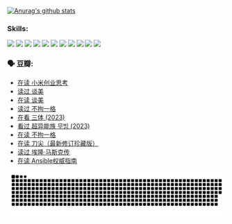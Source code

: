 
[![Anurag's github stats](https://github-readme-stats.vercel.app/api?username=w940853815)](https://github.com/anuraghazra/github-readme-stats)

### Skills:

<code><img height="32" src="https://cdn.jsdelivr.net/npm/simple-icons@v5/icons/python.svg"></code>
<code><img height="32" src="https://cdn.jsdelivr.net/npm/simple-icons@v5/icons/javascript.svg"></code>
<code><img height="32" src="https://cdn.jsdelivr.net/npm/simple-icons@v5/icons/django.svg"></code>
<code><img height="32" src="https://cdn.jsdelivr.net/npm/simple-icons@v5/icons/flask.svg"></code>
<code><img height="32" src="https://cdn.jsdelivr.net/npm/simple-icons@v5/icons/vuetify.svg"></code>
<code><img height="32" src="https://cdn.jsdelivr.net/npm/simple-icons@v5/icons/git.svg"></code>
<code><img height="32" src="https://cdn.jsdelivr.net/npm/simple-icons@v5/icons/docker.svg"></code>
<code><img height="32" src="https://cdn.jsdelivr.net/npm/simple-icons@v5/icons/postgresql.svg"></code>
<code><img height="32" src="https://cdn.jsdelivr.net/npm/simple-icons@v5/icons/elasticsearch.svg"></code>
<code><img height="32" src="https://cdn.jsdelivr.net/npm/simple-icons@v5/icons/macos.svg"></code>
<code><img height="32" src="https://cdn.jsdelivr.net/npm/simple-icons@v5/icons/linux.svg"></code>

### 🗣 豆瓣:

<!-- DOUBAN-ACTIVITIES:START -->
- [在读 小米创业思考](https://www.douban.com/people/136069238/status/4572047905/?_i=12527883)
- [读过 谈美](https://www.douban.com/people/136069238/status/4572047629/?_i=12527883)
- [在读 谈美](https://www.douban.com/people/136069238/status/4560861771/?_i=12527883)
- [读过 不拘一格](https://www.douban.com/people/136069238/status/4560861445/?_i=12527883)
- [在看 三体‎ (2023)](https://www.douban.com/people/136069238/status/4558185093/?_i=12527883)
- [看过 超异能族 무빙‎ (2023)](https://www.douban.com/people/136069238/status/4556824186/?_i=12527883)
- [在读 不拘一格](https://www.douban.com/people/136069238/status/4541712161/?_i=12527883)
- [在读 刀尖（最新修订珍藏版）](https://www.douban.com/people/136069238/status/4541711339/?_i=12527883)
- [读过 埃隆·马斯克传](https://www.douban.com/people/136069238/status/4541710351/?_i=12527884)
- [在读 Ansible权威指南](https://www.douban.com/people/136069238/status/4539151450/?_i=12527884)
<!-- DOUBAN-ACTIVITIES:END -->


![Snake animation](https://raw.githubusercontent.com/w940853815/w940853815/output/github-contribution-grid-snake.svg)

<!--
**w940853815/w940853815** is a ✨ _special_ ✨ repository because its `README.md` (this file) appears on your GitHub profile.

Here are some ideas to get you started:

- 🔭 I’m currently working on ...
- 🌱 I’m currently learning ...
- 👯 I’m looking to collaborate on ...
- 🤔 I’m looking for help with ...
- 💬 Ask me about ...
- 📫 How to reach me: ...
- 😄 Pronouns: ...
- ⚡ Fun fact: ...
-->
